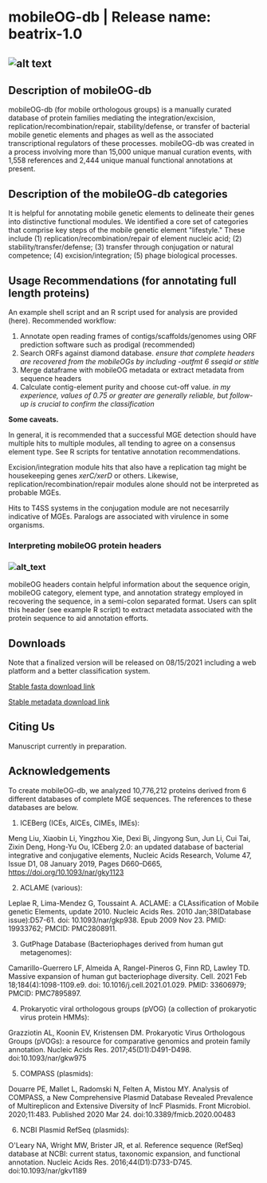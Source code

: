 # mobileOG-db | Release name: beatrix-1.0 

## ![alt text](https://i.imgur.com/XMuXfit.jpeg)

## Description of mobileOG-db
mobileOG-db (for mobile orthologous groups) is a manually curated database of protein families mediating the integration/excision, replication/recombination/repair, stability/defense, or transfer of bacterial mobile genetic elements and phages as well as the associated transcriptional regulators of these processes. mobileOG-db was created in a process involving more than 15,000 unique manual curation events, with 1,558 references and 2,444 unique manual functional annotations at present.

## Description of the mobileOG-db categories
It is helpful for annotating mobile genetic elements to delineate their genes into distinctive functional modules. We identified a core set of categories that comprise key steps of the mobile genetic element "lifestyle." 
These include 
(1) replication/recombination/repair of element nucleic acid; 
(2) stability/transfer/defense; 
(3) transfer through conjugation or natural competence; 
(4) excision/integration; 
(5) phage biological processes.

## Usage Recommendations (for annotating full length proteins)

An example shell script and an R script used for analysis are provided (here).
Recommended workflow:
1. Annotate open reading frames of contigs/scaffolds/genomes using ORF prediction software such as prodigal (recommended)
2. Search ORFs against diamond database. _ensure that complete headers are recovered from the mobileOGs by including -outfmt 6 sseqid or stitle_
3. Merge dataframe with mobileOG metadata or extract metadata from sequence headers
4. Calculate contig-element purity and choose cut-off value. _in my experience, values of 0.75 or greater are generally reliable, but follow-up is crucial to confirm the classification_  

**Some caveats.**  

In general, it is recommended that a successful MGE detection should have multiple hits to multiple modules, all tending to agree on a consensus element type. See R scripts for tentative annotation recommendations. 

Excision/integration module hits that also have a replication tag might be housekeeping genes _xerC/xerD_ or others. Likewise, replication/recombination/repair modules alone should not be interpreted as probable MGEs.

Hits to T4SS systems in the conjugation module are not necesarrily indicative of MGEs. Paralogs are associated with virulence in some organisms.  

### Interpreting mobileOG protein headers
### ![alt_text](https://i.imgur.com/cXBPHE7.png)

mobileOG headers contain helpful information about the sequence origin, mobileOG category, element type, and annotation strategy employed in recovering the sequence, in a semi-colon separated format. Users can split this header (see example R script) to extract metadata associated with the protein sequence to aid annotation efforts.

## Downloads 
Note that a finalized version will be released on 08/15/2021 including a web platform and a better classification system. 

[Stable fasta download link](https://code.vt.edu/clb21565/mobileog-db/-/raw/master/mobileOG-db_beatrix-1.0.alpha.fasta) 

[Stable metadata download link](https://code.vt.edu/clb21565/mobileog-db/-/raw/master/mobileOG-db-beatrix-1.0-alpha.xlsx)

## Citing Us
Manuscript currently in preparation. 

## Acknowledgements 
To create mobileOG-db, we analyzed 10,776,212 proteins derived from 6 different databases of complete MGE sequences. The references to these databases are below. 

1. ICEBerg (ICEs, AICEs, CIMEs, IMEs): 

Meng Liu, Xiaobin Li, Yingzhou Xie, Dexi Bi, Jingyong Sun, Jun Li, Cui Tai, Zixin Deng, Hong-Yu Ou, ICEberg 2.0: an updated database of bacterial integrative and conjugative elements, Nucleic Acids Research, Volume 47, Issue D1, 08 January 2019, Pages D660–D665, https://doi.org/10.1093/nar/gky1123

2. ACLAME (various):

Leplae R, Lima-Mendez G, Toussaint A. ACLAME: a CLAssification of Mobile genetic Elements, update 2010. Nucleic Acids Res. 2010 Jan;38(Database issue):D57-61. doi: 10.1093/nar/gkp938. Epub 2009 Nov 23. PMID: 19933762; PMCID: PMC2808911.

3. GutPhage Database (Bacteriophages derived from human gut metagenomes):

Camarillo-Guerrero LF, Almeida A, Rangel-Pineros G, Finn RD, Lawley TD. Massive expansion of human gut bacteriophage diversity. Cell. 2021 Feb 18;184(4):1098-1109.e9. doi: 10.1016/j.cell.2021.01.029. PMID: 33606979; PMCID: PMC7895897.

4. Prokaryotic viral orthologous groups (pVOG) (a collection of prokaryotic virus protein HMMs):


Grazziotin AL, Koonin EV, Kristensen DM. Prokaryotic Virus Orthologous Groups (pVOGs): a resource for comparative genomics and protein family annotation. Nucleic Acids Res. 2017;45(D1):D491-D498. doi:10.1093/nar/gkw975

5. COMPASS (plasmids):


Douarre PE, Mallet L, Radomski N, Felten A, Mistou MY. Analysis of COMPASS, a New Comprehensive Plasmid Database Revealed Prevalence of Multireplicon and Extensive Diversity of IncF Plasmids. Front Microbiol. 2020;11:483. Published 2020 Mar 24. doi:10.3389/fmicb.2020.00483

6. NCBI Plasmid RefSeq (plasmids): 


O'Leary NA, Wright MW, Brister JR, et al. Reference sequence (RefSeq) database at NCBI: current status, taxonomic expansion, and functional annotation. Nucleic Acids Res. 2016;44(D1):D733-D745. doi:10.1093/nar/gkv1189
